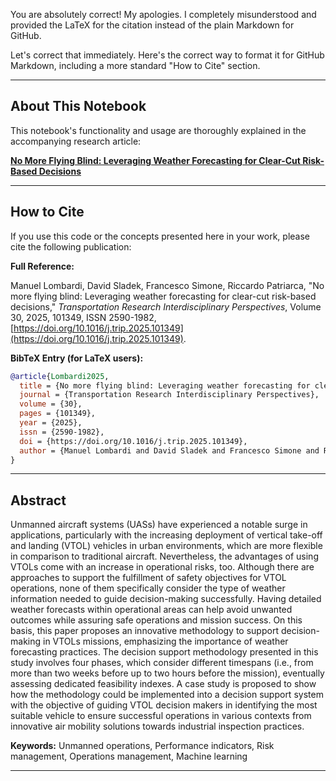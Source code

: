 You are absolutely correct\! My apologies. I completely misunderstood and provided the LaTeX for the citation instead of the plain Markdown for GitHub.

Let's correct that immediately. Here's the correct way to format it for GitHub Markdown, including a more standard "How to Cite" section.

-----

## About This Notebook

This notebook's functionality and usage are thoroughly explained in the accompanying research article:

[**No More Flying Blind: Leveraging Weather Forecasting for Clear-Cut Risk-Based Decisions**](https://www.google.com/search?q=https://www.sciencedirect.com/science/article/pii/S259019825000284)

-----

## How to Cite

If you use this code or the concepts presented here in your work, please cite the following publication:

**Full Reference:**

Manuel Lombardi, David Sladek, Francesco Simone, Riccardo Patriarca, "No more flying blind: Leveraging weather forecasting for clear-cut risk-based decisions," *Transportation Research Interdisciplinary Perspectives*, Volume 30, 2025, 101349, ISSN 2590-1982, [https://doi.org/10.1016/j.trip.2025.101349](https://doi.org/10.1016/j.trip.2025.101349).

**BibTeX Entry (for LaTeX users):**

```bibtex
@article{Lombardi2025,
  title = {No more flying blind: Leveraging weather forecasting for clear-cut risk-based decisions},
  journal = {Transportation Research Interdisciplinary Perspectives},
  volume = {30},
  pages = {101349},
  year = {2025},
  issn = {2590-1982},
  doi = {https://doi.org/10.1016/j.trip.2025.101349},
  author = {Manuel Lombardi and David Sladek and Francesco Simone and Riccardo Patriarca}
}
```

-----

## Abstract

Unmanned aircraft systems (UASs) have experienced a notable surge in applications, particularly with the increasing deployment of vertical take-off and landing (VTOL) vehicles in urban environments, which are more flexible in comparison to traditional aircraft. Nevertheless, the advantages of using VTOLs come with an increase in operational risks, too. Although there are approaches to support the fulfillment of safety objectives for VTOL operations, none of them specifically consider the type of weather information needed to guide decision-making successfully. Having detailed weather forecasts within operational areas can help avoid unwanted outcomes while assuring safe operations and mission success. On this basis, this paper proposes an innovative methodology to support decision-making in VTOLs missions, emphasizing the importance of weather forecasting practices. The decision support methodology presented in this study involves four phases, which consider different timespans (i.e., from more than two weeks before up to two hours before the mission), eventually assessing dedicated feasibility indexes. A case study is proposed to show how the methodology could be implemented into a decision support system with the objective of guiding VTOL decision makers in identifying the most suitable vehicle to ensure successful operations in various contexts from innovative air mobility solutions towards industrial inspection practices.

**Keywords:** Unmanned operations, Performance indicators, Risk management, Operations management, Machine learning

-----

